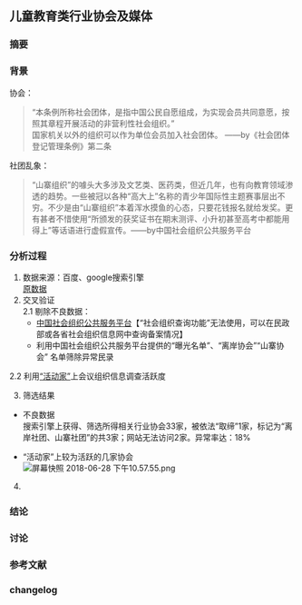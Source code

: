 ## 儿童教育类行业协会及媒体  

### 摘要  

### 背景  
协会：  
>“本条例所称社会团体，是指中国公民自愿组成，为实现会员共同意愿，按照其章程开展活动的非营利性社会组织。”  
国家机关以外的组织可以作为单位会员加入社会团体。  ——by《社会团体登记管理条例》第二条  

社团乱象：  
>“山寨组织”的噱头大多涉及文艺类、医药类，但近几年，也有向教育领域渗透的趋势。一些被冠以各种“高大上”名称的青少年国际性主题赛事层出不穷。不少是由“山寨组织”本着浑水摸鱼的心态，只要花钱报名就给发奖。更有甚者不惜使用“所颁发的获奖证书在期末测评、小升初甚至高考中都能用得上”等话语进行虚假宣传。——by中国社会组织公共服务平台  

### 分析过程  
1. 数据来源：百度、google搜索引擎  
[原数据](https://shimo.im/sheet/YvmK6DGbYroiReRD/RIDOC/)  
2. 交叉验证  
  2.1 剔除不良数据：  
     * [中国社会组织公共服务平台](http://www.chinanpo.gov.cn/)【“社会组织查询功能”无法使用，可以在民政部或各省社会组织信息网中查询备案情况】  
     * 利用中国社会组织公共服务平台提供的“曝光名单”、“离岸协会”“山寨协会” 名单筛除异常民录  
     
  2.2 利用[“活动家”](https://www.huodongjia.com/tag/3189/)上会议组织信息调查活跃度  
  
3. 筛选结果  
  * 不良数据  
  搜索引擎上获得、筛选所得相关行业协会33家，被依法“取缔”1家，标记为“离岸社团、山寨社团”的共3家；网站无法访问2家。异常率达：18%  
  
  * “活动家”上较为活跃的几家协会  
  ![屏幕快照 2018-06-28 下午10.57.55.png](https://upload-images.jianshu.io/upload_images/11078857-3ee7c60f2283413d.png?imageMogr2/auto-orient/strip%7CimageView2/2/w/1240)

4. 

### 结论  
### 讨论  
### 参考文献  
### changelog  
